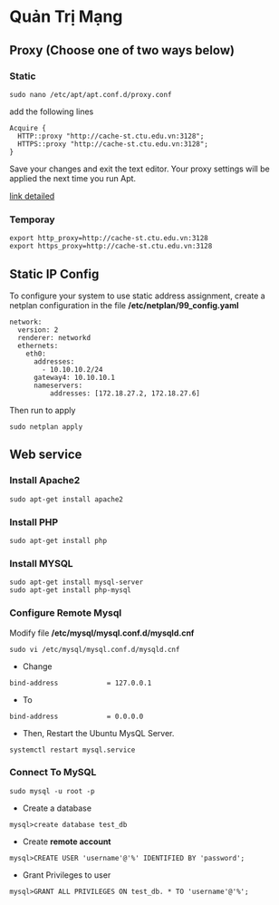 # Quản Trị Mạng

## Proxy (Choose one of two ways below)
### Static
```
sudo nano /etc/apt/apt.conf.d/proxy.conf
```
add the following lines
```
Acquire {
  HTTP::proxy "http://cache-st.ctu.edu.vn:3128";
  HTTPS::proxy "http://cache-st.ctu.edu.vn:3128";
}
```
Save your changes and exit the text editor.
Your proxy settings will be applied the next time you run Apt.

[link detailed](https://www.serverlab.ca/tutorials/linux/administration-linux/how-to-set-the-proxy-for-apt-for-ubuntu-18-04/)
### Temporay
```
export http_proxy=http://cache-st.ctu.edu.vn:3128
export https_proxy=http://cache-st.ctu.edu.vn:3128
```
## Static IP Config
To configure your system to use static address assignment, create a netplan configuration in the file **/etc/netplan/99_config.yaml**
```
network:
  version: 2
  renderer: networkd
  ethernets:
    eth0:
      addresses:
        - 10.10.10.2/24
      gateway4: 10.10.10.1
      nameservers:
          addresses: [172.18.27.2, 172.18.27.6]
```
Then run to apply
```
sudo netplan apply
```

## Web service
### Install Apache2
```
sudo apt-get install apache2
```
### Install PHP
```
sudo apt-get install php
```
### Install MYSQL
```
sudo apt-get install mysql-server
sudo apt-get install php-mysql
```
### Configure Remote Mysql
Modify file **/etc/mysql/mysql.conf.d/mysqld.cnf**
```
sudo vi /etc/mysql/mysql.conf.d/mysqld.cnf
```
- Change 
```
bind-address            = 127.0.0.1
```
- To
```
bind-address            = 0.0.0.0
```
- Then, Restart the Ubuntu MysQL Server.
```
systemctl restart mysql.service
```
### Connect To MySQL
```
sudo mysql -u root -p
```
- Create a database
```
mysql>create database test_db
```
- Create **remote account**
```
mysql>CREATE USER 'username'@'%' IDENTIFIED BY 'password';
```
- Grant Privileges to user
```
mysql>GRANT ALL PRIVILEGES ON test_db. * TO 'username'@'%';
```


